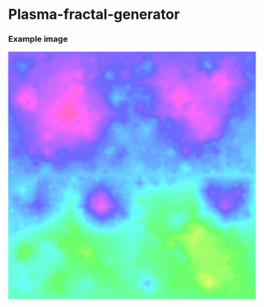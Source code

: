 # Plasma-fractal-generator
### Example image

![alt text](https://github.com/deGekata/Plasma-fractal-generator/blob/main/Example.jpg)
